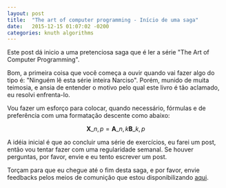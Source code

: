 ```yaml
---
layout: post
title:  "The art of computer programming - Início de uma saga"
date:   2015-12-15 01:07:02 -0200
categories: knuth algorithms
---
```


Este post dá inicio a uma pretenciosa saga que é ler a série "The Art of
Computer Programming".

Bom, a primeira coisa que você começa a ouvir quando vai fazer algo do tipo é:
"Ninguém lê esta série inteira Narciso". Porém, munido de muita teimosia, e
ansia de entender o motivo pelo qual este livro é tão aclamado, eu resolvi
enfrenta-lo.

Vou fazer um esforço para colocar, quando necessário, fórmulas e de preferência
com uma formatação descente como abaixo:

$$ \mathbf{X}\_{n,p} = \mathbf{A}\_{n,k} \mathbf{B}\_{k,p} $$

A idéia inicial é que ao concluir uma série de exercícios, eu farei um post,
então vou tentar fazer com uma regularidade semanal. Se houver perguntas, por
favor, envie e eu tento escrever um post.

Torçam para que eu chegue até o fim desta saga, e por favor, envie feedbacks
pelos meios de comunição que estou disponibilizando
[aqui](http://narcisobenigno.github.io/about/).
